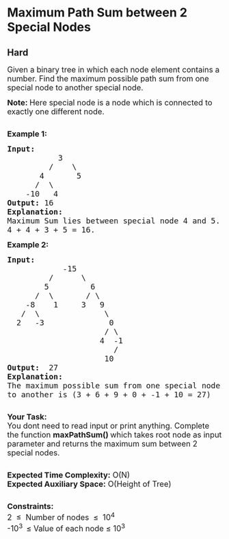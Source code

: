 # Maximum Path Sum between 2 Special Nodes
## Hard
<div class="problems_problem_content__Xm_eO"><p><span style="font-size:18px">Given a binary tree in which each node element contains a number. Find the maximum possible path sum from one special node to another special node.</span></p>

<p><span style="font-size:18px"><strong>Note: </strong>Here&nbsp;special node is a node which is connected to exactly one different node.</span></p>

<p><br>
<span style="font-size:18px"><strong>Example 1:</strong></span></p>

<pre><span style="font-size:18px"><strong>Input:      </strong>
           3                               
         /    \                          
       4       5                     
      /  \      
    -10   4                          </span>
<span style="font-size:18px"><strong>Output:</strong> 16</span>
<span style="font-size:18px"><strong>Explanation:</strong>
Maximum Sum lies between special node 4 and 5.
4 + 4 + 3 + 5 = 16.</span>
</pre>

<p><span style="font-size:18px"><strong>Example 2:</strong></span></p>

<pre><span style="font-size:18px"><strong>Input:    </strong>
            -15                               
         /      \                          
        5         6                      
      /  \       / \
    -8    1     3   9
   /  \              \
  2   -3              0
                     / \
                    4  -1
                       /
                     10  </span>
<span style="font-size:18px"><strong>Output:</strong>  27</span>
<span style="font-size:18px"><strong>Explanation:</strong>
The maximum possible sum from one special node 
to another is (3 + 6 + 9 + 0 + -1 + 10 = 27)</span></pre>

<p><br>
<span style="font-size:18px"><strong>Your Task: &nbsp;</strong><br>
You dont need to read input or print anything. Complete the function <strong>maxPathSum() </strong>which takes root node as input parameter and returns the maximum sum between 2 special nodes.</span></p>

<p><br>
<span style="font-size:18px"><strong>Expected Time Complexity:</strong> O(N)<br>
<strong>Expected Auxiliary Space:</strong> O(Height of Tree)</span></p>

<p><br>
<span style="font-size:18px"><strong>Constraints:</strong></span><br>
<span style="font-size:18px">2&nbsp; ≤&nbsp; Number of nodes&nbsp; ≤&nbsp; 10<sup>4</sup></span><br>
<span style="font-size:18px">-10<sup>3&nbsp;&nbsp;</sup>≤ Value of each node&nbsp;≤ 10<sup>3</sup></span></p>
</div>